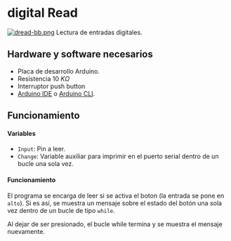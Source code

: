# digital Read

[![dread-bb.png](https://i.postimg.cc/1RV0YM6S/dread-bb.png)](https://postimg.cc/0rxJzYcX)
Lectura de entradas digitales.

## Hardware y software necesarios
- Placa de desarrollo Arduino.
- Resistencia 10 $\displaystyle K\Omega$
- Interruptor push button
- [Arduino IDE](https://www.arduino.cc/en/software) o [Arduino CLI](https://arduino.github.io/arduino-cli/0.23/installation/).

## Funcionamiento
#### Variables
- ```Input```: Pin a leer.
- ```Change```: Variable auxiliar para imprimir en el puerto serial dentro de un bucle una sola vez.

#### Funcionamiento
El programa se encarga de leer si se activa el boton (la entrada se pone en ```alto```). Si es así, se muestra un mensaje sobre el estado del botón una sola vez dentro de un bucle de tipo ```while```.

Al dejar de ser presionado, el bucle while termina y se muestra el mensaje nuevamente.

